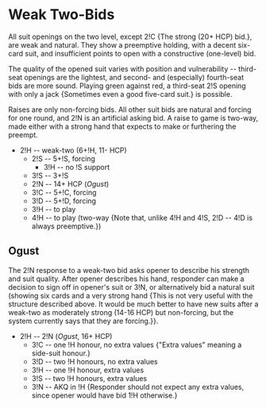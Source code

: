 # Weak Two-Bids

All suit openings on the two level, except 2!C {The strong (20+ HCP)
bid.}, are weak and natural. They show a preemptive holding, with a
decent six-card suit, and insufficient points to open with a
constructive (one-level) bid.

The quality of the opened suit varies with position and vulnerability
-- third-seat openings are the lightest, and second- and (especially)
fourth-seat bids are more sound. Playing green against red, a
third-seat 2!S opening with only a jack {Sometimes even a good
five-card suit.} is possible.

Raises are only non-forcing bids. All other suit bids are natural and
forcing for one round, and 2!N is an artificial asking bid. A raise to
game is two-way, made either with a strong hand that expects to make
or furthering the preempt.

* 2!H -- weak-two (6+!H, 11- HCP)
    * 2!S -- 5+!S, forcing
        * 3!H -- no !S support
	* 3!S -- 3+!S
    * 2!N -- 14+ HCP (_Ogust_)
    * 3!C -- 5+!C, forcing
    * 3!D -- 5+!D, forcing
    * 3!H -- to play
    * 4!H -- to play (two-way {Note that, unlike 4!H and 4!S, 2!D --
      4!D is always preemptive.})

## Ogust

The 2!N response to a weak-two bid asks opener to describe his
strength and suit quality. After opener describes his hand, responder
can make a decision to sign off in opener's suit or 3!N, or
alternatively bid a natural suit (showing six cards and a very strong
hand {This is not very useful with the structure described above. It
would be much better to have new suits after a weak-two as moderately
strong (14-16 HCP) but non-forcing, but the system currently says that
they are forcing.}}.

* 2!H -- 2!N (_Ogust_, 16+ HCP)
    * 3!C -- one !H honour, no extra values {"Extra values" meaning a
      side-suit honour.}    
    * 3!D -- two !H honours, no extra values
    * 3!H -- one !H honour, extra values
    * 3!S -- two !H honours, extra values
    * 3!N -- AKQ in !H {Responder should not expect any extra values,
      since opener would have bid 1!H otherwise.}